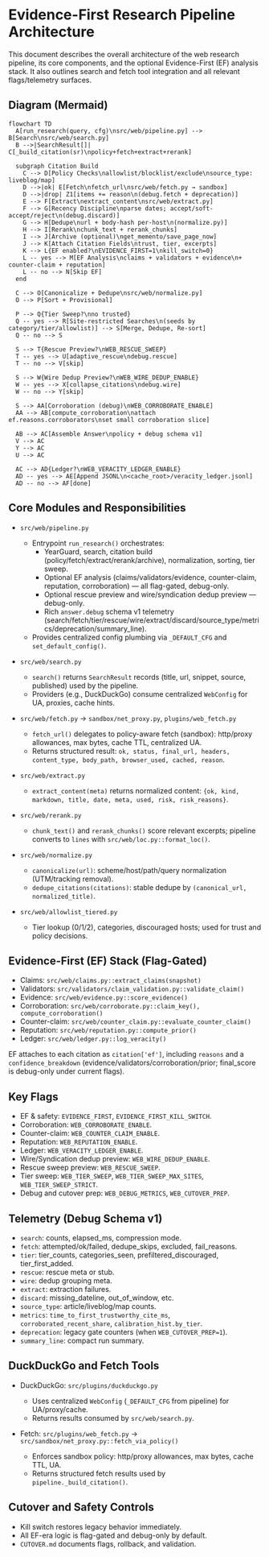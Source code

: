 # Evidence-First Research Pipeline Architecture

This document describes the overall architecture of the web research pipeline, its core components, and the optional Evidence-First (EF) analysis stack. It also outlines search and fetch tool integration and all relevant flags/telemetry surfaces.

## Diagram (Mermaid)

```mermaid
flowchart TD
  A[run_research(query, cfg)\nsrc/web/pipeline.py] --> B[Search\nsrc/web/search.py]
  B -->|SearchResult[]| C[_build_citation(sr)\npolicy+fetch+extract+rerank]

  subgraph Citation Build
    C --> D[Policy Checks\nallowlist/blocklist/exclude\nsource_type: liveblog/map]
    D -->|ok| E[Fetch\nfetch_url\nsrc/web/fetch.py → sandbox]
    D -->|drop| Z1[items += reason\n(debug.fetch + deprecation)]
    E --> F[Extract\nextract_content\nsrc/web/extract.py]
    F --> G[Recency Discipline\nparse dates; accept/soft-accept/reject\n(debug.discard)]
    G --> H[Dedupe\nurl + body-hash per-host\n(normalize.py)]
    H --> I[Rerank\nchunk_text + rerank_chunks]
    I --> J[Archive (optional)\nget_memento/save_page_now]
    J --> K[Attach Citation Fields\ntrust, tier, excerpts]
    K --> L{EF enabled?\nEVIDENCE_FIRST=1\nkill_switch=0}
    L -- yes --> M[EF Analysis\nclaims + validators + evidence\n+ counter-claim + reputation]
    L -- no --> N[Skip EF]
  end

  C --> O[Canonicalize + Dedupe\nsrc/web/normalize.py]
  O --> P[Sort + Provisional]

  P --> Q{Tier Sweep?\nno trusted}
  Q -- yes --> R[Site-restricted Searches\n(seeds by category/tier/allowlist)] --> S[Merge, Dedupe, Re-sort]
  Q -- no --> S

  S --> T{Rescue Preview?\nWEB_RESCUE_SWEEP}
  T -- yes --> U[adaptive_rescue\ndebug.rescue]
  T -- no --> V[skip]

  S --> W{Wire Dedup Preview?\nWEB_WIRE_DEDUP_ENABLE}
  W -- yes --> X[collapse_citations\ndebug.wire]
  W -- no --> Y[skip]

  S --> AA[Corroboration (debug)\nWEB_CORROBORATE_ENABLE]
  AA --> AB[compute_corroboration\nattach ef.reasons.corroborators\nset small corroboration slice]

  AB --> AC[Assemble Answer\npolicy + debug schema v1]
  V --> AC
  Y --> AC
  U --> AC

  AC --> AD{Ledger?\nWEB_VERACITY_LEDGER_ENABLE}
  AD -- yes --> AE[Append JSONL\n<cache_root>/veracity_ledger.jsonl]
  AD -- no --> AF[done]
```

## Core Modules and Responsibilities

- `src/web/pipeline.py`
  - Entrypoint `run_research()` orchestrates:
    - YearGuard, search, citation build (policy/fetch/extract/rerank/archive), normalization, sorting, tier sweep.
    - Optional EF analysis (claims/validators/evidence, counter-claim, reputation, corroboration) — all flag-gated, debug-only.
    - Optional rescue preview and wire/syndication dedup preview — debug-only.
    - Rich `answer.debug` schema v1 telemetry (search/fetch/tier/rescue/wire/extract/discard/source_type/metrics/deprecation/summary_line).
  - Provides centralized config plumbing via `_DEFAULT_CFG` and `set_default_config()`.

- `src/web/search.py`
  - `search()` returns `SearchResult` records (title, url, snippet, source, published) used by the pipeline.
  - Providers (e.g., DuckDuckGo) consume centralized `WebConfig` for UA, proxies, cache hints.

- `src/web/fetch.py` → `sandbox/net_proxy.py`, `plugins/web_fetch.py`
  - `fetch_url()` delegates to policy-aware fetch (sandbox): http/proxy allowances, max bytes, cache TTL, centralized UA.
  - Returns structured result: `ok, status, final_url, headers, content_type, body_path, browser_used, cached, reason`.

- `src/web/extract.py`
  - `extract_content(meta)` returns normalized content: `{ok, kind, markdown, title, date, meta, used, risk, risk_reasons}`.

- `src/web/rerank.py`
  - `chunk_text()` and `rerank_chunks()` score relevant excerpts; pipeline converts to `lines` with `src/web/loc.py::format_loc()`.

- `src/web/normalize.py`
  - `canonicalize(url)`: scheme/host/path/query normalization (UTM/tracking removal).
  - `dedupe_citations(citations)`: stable dedupe by `(canonical_url, normalized_title)`.

- `src/web/allowlist_tiered.py`
  - Tier lookup (0/1/2), categories, discouraged hosts; used for trust and policy decisions.

## Evidence-First (EF) Stack (Flag-Gated)

- Claims: `src/web/claims.py::extract_claims(snapshot)`
- Validators: `src/validators/claim_validation.py::validate_claim()`
- Evidence: `src/web/evidence.py::score_evidence()`
- Corroboration: `src/web/corroborate.py::claim_key(), compute_corroboration()`
- Counter-claim: `src/web/counter_claim.py::evaluate_counter_claim()`
- Reputation: `src/web/reputation.py::compute_prior()`
- Ledger: `src/web/ledger.py::log_veracity()`

EF attaches to each citation as `citation['ef']`, including `reasons` and a `confidence_breakdown` (evidence/validators/corroboration/prior; final_score is debug-only under current flags).

## Key Flags

- EF & safety: `EVIDENCE_FIRST`, `EVIDENCE_FIRST_KILL_SWITCH`.
- Corroboration: `WEB_CORROBORATE_ENABLE`.
- Counter-claim: `WEB_COUNTER_CLAIM_ENABLE`.
- Reputation: `WEB_REPUTATION_ENABLE`.
- Ledger: `WEB_VERACITY_LEDGER_ENABLE`.
- Wire/Syndication dedup preview: `WEB_WIRE_DEDUP_ENABLE`.
- Rescue sweep preview: `WEB_RESCUE_SWEEP`.
- Tier sweep: `WEB_TIER_SWEEP`, `WEB_TIER_SWEEP_MAX_SITES`, `WEB_TIER_SWEEP_STRICT`.
- Debug and cutover prep: `WEB_DEBUG_METRICS`, `WEB_CUTOVER_PREP`.

## Telemetry (Debug Schema v1)

- `search`: counts, elapsed_ms, compression mode.
- `fetch`: attempted/ok/failed, dedupe_skips, excluded, fail_reasons.
- `tier`: tier_counts, categories_seen, prefiltered_discouraged, tier_first_added.
- `rescue`: rescue meta or stub.
- `wire`: dedup grouping meta.
- `extract`: extraction failures.
- `discard`: missing_dateline, out_of_window, etc.
- `source_type`: article/liveblog/map counts.
- `metrics`: `time_to_first_trustworthy_cite_ms`, `corroborated_recent_share`, `calibration_hist.by_tier`.
- `deprecation`: legacy gate counters (when `WEB_CUTOVER_PREP=1`).
- `summary_line`: compact run summary.

## DuckDuckGo and Fetch Tools

- DuckDuckGo: `src/plugins/duckduckgo.py`
  - Uses centralized `WebConfig` (`_DEFAULT_CFG` from pipeline) for UA/proxy/cache.
  - Returns results consumed by `src/web/search.py`.

- Fetch: `src/plugins/web_fetch.py` → `src/sandbox/net_proxy.py::fetch_via_policy()`
  - Enforces sandbox policy: http/proxy allowances, max bytes, cache TTL, UA.
  - Returns structured fetch results used by `pipeline._build_citation()`.

## Cutover and Safety Controls

- Kill switch restores legacy behavior immediately.
- All EF-era logic is flag-gated and debug-only by default.
- `CUTOVER.md` documents flags, rollback, and validation.
